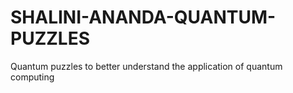 # SHALINI-ANANDA-QUANTUM-PUZZLES
Quantum puzzles to better understand the application of quantum computing
